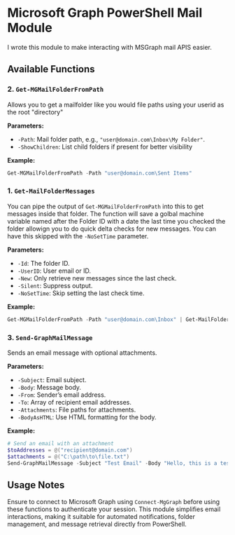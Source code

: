 
# Microsoft Graph PowerShell Mail Module
I wrote this module to make interacting with MSGraph mail APIS easier.

## Available Functions

### 2. `Get-MGMailFolderFromPath`
Allows you to get a mailfolder like you would file paths using your userid as the root "directory"

**Parameters:**
- `-Path`: Mail folder path, e.g., `"user@domain.com\Inbox\My Folder"`.
- `-ShowChildren`: List child folders if present for better visibility 

**Example:**
```powershell
Get-MGMailFolderFromPath -Path "user@domain.com\Sent Items"
```

### 1. `Get-MailFolderMessages`
You can pipe the output of `Get-MGMailFolderFromPath` into this to get messages inside that folder.
The function will save a golbal machine variable named after the Folder ID with a date the last time you checked the folder
allowign you to do quick delta checks for new messages. You can have this skipped with the `-NoSetTime` parameter.

**Parameters:**
- `-Id`: The folder ID.
- `-UserID`: User email or ID.
- `-New`: Only retrieve new messages since the last check.
- `-Silent`: Suppress output.
- `-NoSetTime`: Skip setting the last check time.

**Example:**
```powershell
Get-MGMailFolderFromPath -Path "user@domain.com\Inbox" | Get-MailFolderMessages 
```

### 3. `Send-GraphMailMessage`
Sends an email message with optional attachments.

**Parameters:**
- `-Subject`: Email subject.
- `-Body`: Message body.
- `-From`: Sender’s email address.
- `-To`: Array of recipient email addresses.
- `-Attachments`: File paths for attachments.
- `-BodyAsHTML`: Use HTML formatting for the body.

**Example:**
```powershell
# Send an email with an attachment
$toAddresses = @("recipient@domain.com")
$attachments = @("C:\path\to\file.txt")
Send-GraphMailMessage -Subject "Test Email" -Body "Hello, this is a test." -To $toAddresses -Attachments $attachments
```

## Usage Notes
Ensure to connect to Microsoft Graph using `Connect-MgGraph` before using these functions to authenticate your session. This module simplifies email interactions, making it suitable for automated notifications, folder management, and message retrieval directly from PowerShell.
